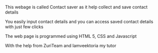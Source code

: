 This webage is called Contact saver as it help collect and save contact details

You easily input contact details and you can access saved contact details with just few clicks

The web page is programmed using HTML 5, CSS and Javascript

With the help from ZuriTeam and Iamveektoria my tutor 